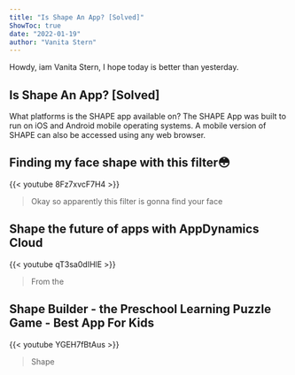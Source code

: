 ```yaml
---
title: "Is Shape An App? [Solved]"
ShowToc: true 
date: "2022-01-19"
author: "Vanita Stern" 
---
```


Howdy, iam Vanita Stern, I hope today is better than yesterday.
## Is Shape An App? [Solved]
What platforms is the SHAPE app available on? The SHAPE App was built to run on iOS and Android mobile operating systems. A mobile version of SHAPE can also be accessed using any web browser.

## Finding my face shape with this filter😳
{{< youtube 8Fz7xvcF7H4 >}}
>Okay so apparently this filter is gonna find your face 

## Shape the future of apps with AppDynamics Cloud
{{< youtube qT3sa0dIHlE >}}
>From the 

## Shape Builder - the Preschool Learning Puzzle Game - Best App For Kids
{{< youtube YGEH7fBtAus >}}
>Shape

